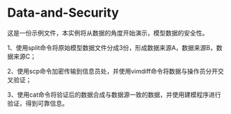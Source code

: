 # Data-and-Security
这是一份示例文件，本实例将从数据的角度开始演示，模型数据的安全性。

1、使用split命令将原始模型数据文件分成3份，形成数据来源A，数据来源B，数据来源C；


2、使用scp命令加密传输到信息员处，并使用vimdiff命令将数据与操作员分开交叉验证；


3、使用cat命令将验证后的数据合成与数据源一致的数据，并使用建模程序进行验证，得到可靠信息。
